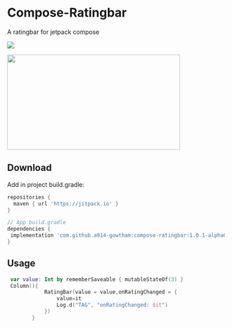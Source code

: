 # Compose-Ratingbar
A ratingbar for jetpack compose 

[![](https://jitpack.io/v/a914-gowtham/compose-ratingbar.svg)](https://jitpack.io/#a914-gowtham/compose-ratingbar)

<img src="https://github.com/a914-gowtham/compose-ratingbar/blob/main/demo.gif" width="400" height="220"/>

Download
--------
Add in project build.gradle:

```gradle
repositories {
  maven { url 'https://jitpack.io' }
}

// App build.gradle
dependencies {
 implementation 'com.github.a914-gowtham:compose-ratingbar:1.0.1-alpha02'
}
```

## Usage 
```kotlin
 var value: Int by rememberSaveable { mutableStateOf(3) }
 Column(){
            RatingBar(value = value,onRatingChanged = {
                value=it
                Log.d("TAG", "onRatingChanged: $it")
            })
        }
